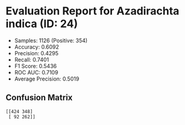 # Evaluation Report for Azadirachta indica (ID: 24)
- Samples: 1126 (Positive: 354)
- Accuracy: 0.6092
- Precision: 0.4295
- Recall: 0.7401
- F1 Score: 0.5436
- ROC AUC: 0.7109
- Average Precision: 0.5019

## Confusion Matrix
```
[[424 348]
 [ 92 262]]
```